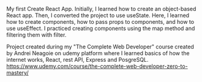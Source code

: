 My first Create React App. Initially, I learned how to create an object-based React app. Then, I converted the project to use useState. Here, I learned how to create components, how to pass props to components, and how to use useEffect. I practiced creating components using the map method and filtering them with filter.

Project created during my "The Complete Web Developer" course created by Andrei Neagoie on udemy platform where I learned basics of how the internet works, React, rest API, Express and PosgreSQL.
https://www.udemy.com/course/the-complete-web-developer-zero-to-mastery/
